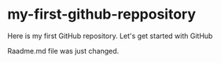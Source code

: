 # my-first-github-reppository
Here is my first GitHub repository. Let's get started with GitHub

Raadme.md file was just changed.
